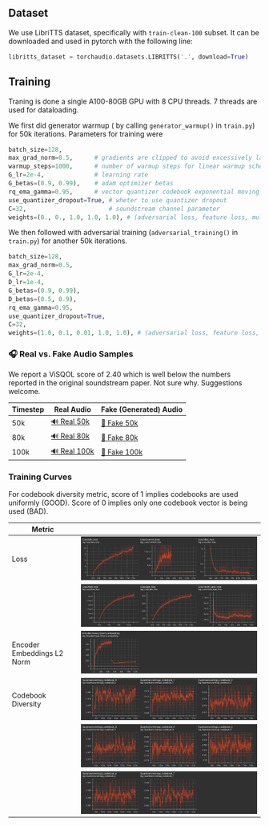 ## Dataset
We use LibriTTS dataset, specifically with `train-clean-100` subset. It can be downloaded and used in pytorch with the following line:

```python
libritts_dataset = torchaudio.datasets.LIBRITTS('.', download=True)
```
## Training

Traning is done a single A100-80GB GPU with 8 CPU threads. 7 threads are used for dataloading.

We first did generator warmup ( by calling `generator_warmup()` in `train.py`) for 50k iterations. Parameters for training were

```python
batch_size=128,
max_grad_norm=0.5,      # gradients are clipped to avoid excessively large updates
warmup_steps=1000,      # number of warmup steps for linear warmup schedule
G_lr=2e-4,              # learning rate
G_betas=(0.9, 0.99),    # adam optimizer betas
rq_ema_gamma=0.95,      # vector quantizer codebook exponential moving average update gamma
use_quantizer_dropout=True, # wheter to use quantizer dropout
C=32,                       # soundstream channel parameter
weights=(0., 0., 1.0, 1.0, 1.0), # (adversarial loss, feature loss, multi_spectral loss, reconstruction loss, commitment loss)
```

We then followed with adversarial training (`adversarial_training()` in `train.py`) for another 50k iterations.

```python
batch_size=128,
max_grad_norm=0.5,
G_lr=2e-4,
D_lr=1e-4,
G_betas=(0.9, 0.99),
D_betas=(0.5, 0.9),
rq_ema_gamma=0.95,
use_quantizer_dropout=True,
C=32,
weights=(1.0, 0.1, 0.01, 1.0, 1.0), # (adversarial loss, feature loss, multi_spectral loss, reconstruction loss, commitment loss)
```

### 🎧 Real vs. Fake Audio Samples

We report a ViSQOL score of 2.40 which is well below the numbers reported in the original soundstream paper. Not sure why. Suggestions welcome.

| Timestep | Real Audio | Fake (Generated) Audio |
|----------|------------|------------------------|
| 50k      | [🔊 Real 50k](media/real_50k.wav) | [🤖 Fake 50k](media/fake_50k.wav) |
| 80k      | [🔊 Real 80k](media/real_80k.wav) | [🤖 Fake 80k](media/fake_80k.wav) |
| 100k     | [🔊 Real 100k](media/real_100k.wav) | [🤖 Fake 100k](media/fake_100k.wav) |

### Training Curves

For codebook diversity metric, score of 1 implies codebooks are used uniformly (GOOD). Score of 0 implies only one codebook vector is being used (BAD).

| Metric   |                    | 
|----------|------------------------------|
| Loss  | ![Loss 1](media/loss1.png) |
|       | ![Loss 2](media/loss2.png) |
| Encoder Embeddings L2 Norm| ![Enc 50k](media/enc_norm.png) |
| Codebook Diversity | ![Entropy 1](media/entropy1.png)  |
|                    | ![Entropy 2](media/entropy2.png)  |
|                    | ![Entropy 3](media/entropy3.png)  |




